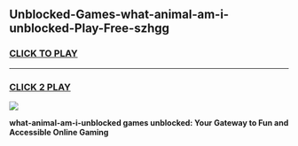 
## Unblocked-Games-what-animal-am-i-unblocked-Play-Free-szhgg
<h3>
<a href="https://premium76.site?title=what-animal-am-i-unblocked&ref=21A">CLICK TO PLAY</a></h3>
<hr>

<h3>
<a href="https://premium76.site?title=what-animal-am-i-unblocked&ref=21A">CLICK 2 PLAY</a>
  
</h3>

<a href="https://premium76.site?title=what-animal-am-i-unblocked&ref=21A"><img src="https://clearcache.store/games.png"></a>


**what-animal-am-i-unblocked games unblocked: Your Gateway to Fun and Accessible Online Gaming**
